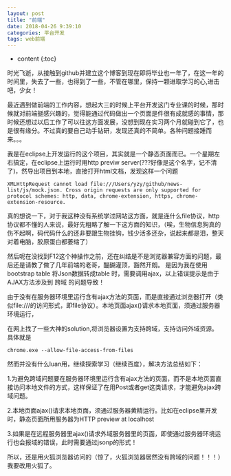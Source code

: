 ```yaml
---
layout: post
title: "前端"
date: 2018-04-26 9:39:10
categories: 平台开发
tags: web前端
---
```


* content
{:toc}


时光飞逝，从接触到github并建立这个博客到现在即将毕业也一年了，在这一年的时间里，失去了一些，也得到了一些，不管在哪里，保持一颗进取学习的心,进击吧，少女！

最近遇到做前端的工作内容，想起大三的时候上平台开发这门专业课的时候，那时候就对前端挺感兴趣的，觉得能通过代码做出一个页面是件很有成就感的事情，那时候还想过以后工作了可以往这方面发展，没想到现在实习两个月就碰到它了，也是很有缘分。不过真的要自己动手钻研，发现还真的不简单。各种问题接踵而来。。。














我是在eclipse上开发运行的这个项目，其实就是一个静态页面而已。一个星期左右搞定，在eclipse上运行时用http previw server(???好像是这个名字，记不清了)，然导出项目到本地，直接打开html文档，发现这样一个问题
```
XMLHttpRequest cannot load file:///Users/yzy/github/news-list/js/mock.json. Cross origin requests are only supported for protocol schemes: http, data, chrome-extension, https, chrome-extension-resource.
```
真的想说一下，对于我这种没有系统学过网站这方面，就是连什么file协议，http协议都不懂的人来说，最好先粗略了解一下这方面的知识，（唉，生物信息狗真的伤不起啊，码代码什么的还非要跟生物挂钩，钱少活多还杂，说起来都是泪，整天对着电脑，胶原蛋白都萎缩了）

然后呢在没找到F12这个神操作之前，还在纠结是不是浏览器兼容方面的问题，最后还是请教了做了几年前端的老哥，醍醐灌顶，豁然开朗。
是因为我在使用bootstrap table 将Json数据转成table 时，需要调用ajax，以上错误提示是由于AJAX方法涉及到 跨域 的问题导致！

由于没有在服务器环境里运行含有ajax方法的页面，而是直接通过浏览器打开（类似file:///的访问形式，即file协议）。本地页面ajax()请求本地页面，须通过服务器环境运行，

在网上找了一些大神的solution,将浏览器设置为支持跨域，支持访问外域资源。具体就是
```
chrome.exe --allow-file-access-from-files
```
然而并没有什么luan用，继续探索学习（继续百度），解决方法总结如下：

1.为避免跨域问题要在服务器环境里运行含有ajax方法的页面，而不是本地页面直接访问本地文件的方式，这样保证了在用Post或者get这类请求，才能避免ajax跨域问题。

2.本地页面ajax()请求本地页面，须通过服务器黄精运行。比如在eclipse里开发时，静态页面所用服务器为HTTP preview at localhost

3.如果是在远程服务器里ajax()请求外域服务器里的页面，即使通过服务器环境运行也会报域的错误，此时需要通过jsonp的形式！

所以，还是用火狐浏览器访问的（惊了，火狐浏览器居然没有跨域的问题！！！）我要改用火狐了。